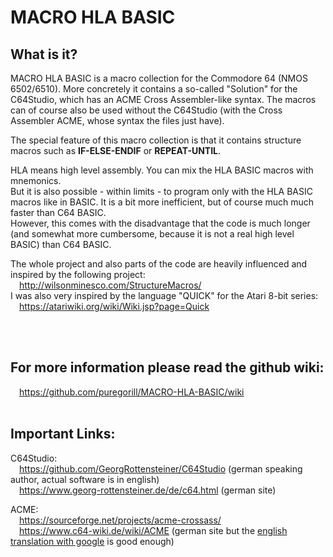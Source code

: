 # MACRO HLA BASIC

## What is it?

MACRO HLA BASIC is a macro collection for the Commodore 64 (NMOS 6502/6510).
More concretely it contains a so-called "Solution" for the C64Studio, which has an ACME Cross Assembler-like syntax. The macros can of course also be used without the C64Studio (with the Cross Assembler ACME, whose syntax the files just have).

The special feature of this macro collection is that it contains structure macros such as **IF-ELSE-ENDIF** or **REPEAT-UNTIL**.  

HLA means high level assembly. You can mix the HLA BASIC macros with mnemonics.  
But it is also possible - within limits - to program only with the HLA BASIC macros like in BASIC. It is a bit more inefficient, but of course much much faster than C64 BASIC.   
However, this comes with the disadvantage that the code is much longer (and somewhat more cumbersome, because it is not a real high level BASIC) than C64 BASIC.

The whole project and also parts of the code are heavily influenced and inspired by the following project:  
&emsp;http://wilsonminesco.com/StructureMacros/  
I was also very inspired by the language "QUICK" for the Atari 8-bit series:
&emsp;https://atariwiki.org/wiki/Wiki.jsp?page=Quick

<br><br>
## For more information please read the github wiki:
&emsp;https://github.com/puregorill/MACRO-HLA-BASIC/wiki
<br><br>
## Important Links:

C64Studio:    
&emsp;https://github.com/GeorgRottensteiner/C64Studio (german speaking author, actual software is in english)  
&emsp;https://www.georg-rottensteiner.de/de/c64.html (german site)
  
ACME:  
&emsp;https://sourceforge.net/projects/acme-crossass/  
&emsp;https://www.c64-wiki.de/wiki/ACME (german site but the [english translation with google](https://www-c64--wiki-de.translate.goog/wiki/ACME?_x_tr_sl=auto&_x_tr_tl=en&_x_tr_hl=de&_x_tr_pto=wapp) is good enough)  
  

